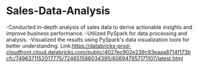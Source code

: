 # Sales-Data-Analysis
-Conducted in-depth analysis of sales data to derive actionable insights and improve business performance.
-Utilized PySpark for data processing and analysis.
-Visualized the results using PySpark's data visualization tools for better understanding.
Link:https://databricks-prod-cloudfront.cloud.databricks.com/public/4027ec902e239c93eaaa8714f173bcfc/7496371152017775/724651586034395/606947957171107/latest.html
